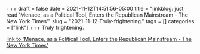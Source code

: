 +++draft = falsedate = 2021-11-12T14:51:56-05:00title = "linkblog: just read 'Menace, as a Political Tool, Enters the Republican Mainstream - The New York Times'"slug = "2021-11-12-Truly-frightening."tags = []categories = ["link"]+++Truly frightening. [link to 'Menace, as a Political Tool, Enters the Republican Mainstream - The New York Times'](https://www.nytimes.com/2021/11/12/us/politics/republican-violent-rhetoric.html)